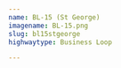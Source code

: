 ```yaml
---
name: BL-15 (St George)
imagename: BL-15.png
slug: bl15stgeorge
highwaytype: Business Loop

---
```

